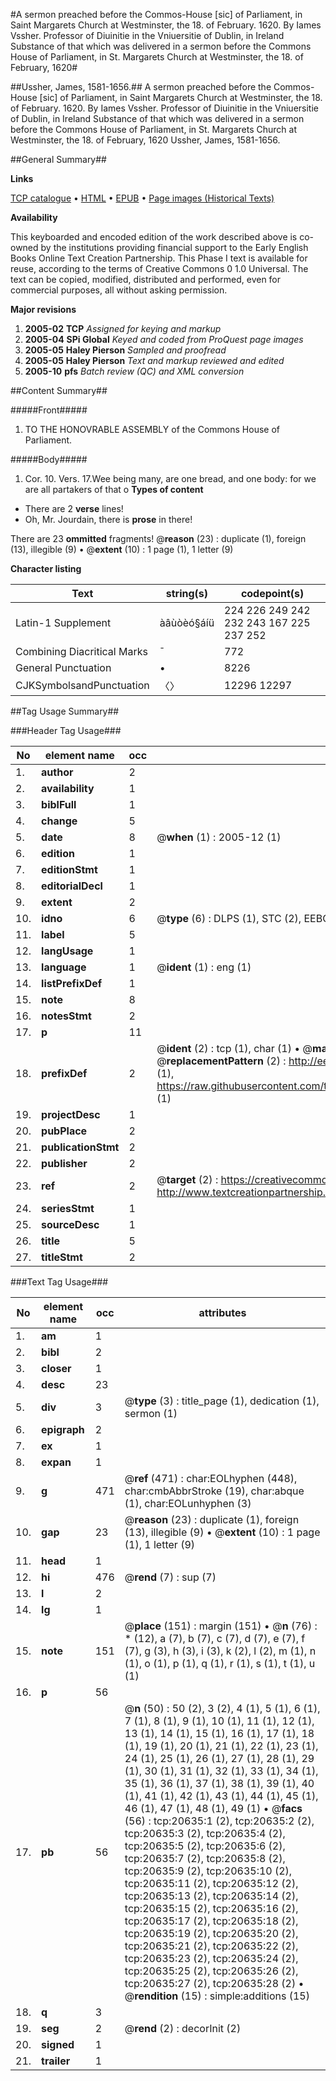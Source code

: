 #A sermon preached before the Commos-House [sic] of Parliament, in Saint Margarets Church at Westminster, the 18. of February. 1620. By Iames Vssher. Professor of Diuinitie in the Vniuersitie of Dublin, in Ireland Substance of that which was delivered in a sermon before the Commons House of Parliament, in St. Margarets Church at Westminster, the 18. of February, 1620#

##Ussher, James, 1581-1656.##
A sermon preached before the Commos-House [sic] of Parliament, in Saint Margarets Church at Westminster, the 18. of February. 1620. By Iames Vssher. Professor of Diuinitie in the Vniuersitie of Dublin, in Ireland
Substance of that which was delivered in a sermon before the Commons House of Parliament, in St. Margarets Church at Westminster, the 18. of February, 1620
Ussher, James, 1581-1656.

##General Summary##

**Links**

[TCP catalogue](http://www.ota.ox.ac.uk/tcp/)  • 
[HTML](http://tei.it.ox.ac.uk/tcp/Texts-HTML/free/A14/A14239.html)  • 
[EPUB](http://tei.it.ox.ac.uk/tcp/Texts-EPUB/free/A14/A14239.epub) • 
[Page images (Historical Texts)](https://data.historicaltexts.jisc.ac.uk/view?pubId=eebo-99855160e&pageId=eebo-99855160e-20635-1)

**Availability**

This keyboarded and encoded edition of the
	       work described above is co-owned by the institutions
	       providing financial support to the Early English Books
	       Online Text Creation Partnership. This Phase I text is
	       available for reuse, according to the terms of Creative
	       Commons 0 1.0 Universal. The text can be copied,
	       modified, distributed and performed, even for
	       commercial purposes, all without asking permission.

**Major revisions**

1. __2005-02__ __TCP__ *Assigned for keying and markup*
1. __2005-04__ __SPi Global__ *Keyed and coded from ProQuest page images*
1. __2005-05__ __Haley Pierson__ *Sampled and proofread*
1. __2005-05__ __Haley Pierson__ *Text and markup reviewed and edited*
1. __2005-10__ __pfs__ *Batch review (QC) and XML conversion*

##Content Summary##

#####Front#####

1. TO THE HONOVRABLE ASSEMBLY of the Commons House of Parliament.

#####Body#####
1. Cor. 10. Vers. 17.Wee being many, are one bread, and one body: for we are all partakers of that o
**Types of content**

  * There are 2 **verse** lines!
  * Oh, Mr. Jourdain, there is **prose** in there!

There are 23 **ommitted** fragments! 
 @__reason__ (23) : duplicate (1), foreign (13), illegible (9)  •  @__extent__ (10) : 1 page (1), 1 letter (9)

**Character listing**


|Text|string(s)|codepoint(s)|
|---|---|---|
|Latin-1 Supplement|àâùòèó§áíü|224 226 249 242 232 243 167 225 237 252|
|Combining             Diacritical Marks|̄|772|
|General Punctuation|•|8226|
|CJKSymbolsandPunctuation|〈〉|12296 12297|

##Tag Usage Summary##

###Header Tag Usage###

|No|element name|occ|attributes|
|---|---|---|---|
|1.|__author__|2||
|2.|__availability__|1||
|3.|__biblFull__|1||
|4.|__change__|5||
|5.|__date__|8| @__when__ (1) : 2005-12 (1)|
|6.|__edition__|1||
|7.|__editionStmt__|1||
|8.|__editorialDecl__|1||
|9.|__extent__|2||
|10.|__idno__|6| @__type__ (6) : DLPS (1), STC (2), EEBO-CITATION (1), PROQUEST (1), VID (1)|
|11.|__label__|5||
|12.|__langUsage__|1||
|13.|__language__|1| @__ident__ (1) : eng (1)|
|14.|__listPrefixDef__|1||
|15.|__note__|8||
|16.|__notesStmt__|2||
|17.|__p__|11||
|18.|__prefixDef__|2| @__ident__ (2) : tcp (1), char (1)  •  @__matchPattern__ (2) : ([0-9\-]+):([0-9IVX]+) (1), (.+) (1)  •  @__replacementPattern__ (2) : http://eebo.chadwyck.com/downloadtiff?vid=$1&page=$2 (1), https://raw.githubusercontent.com/textcreationpartnership/Texts/master/tcpchars.xml#$1 (1)|
|19.|__projectDesc__|1||
|20.|__pubPlace__|2||
|21.|__publicationStmt__|2||
|22.|__publisher__|2||
|23.|__ref__|2| @__target__ (2) : https://creativecommons.org/publicdomain/zero/1.0/ (1), http://www.textcreationpartnership.org/docs/. (1)|
|24.|__seriesStmt__|1||
|25.|__sourceDesc__|1||
|26.|__title__|5||
|27.|__titleStmt__|2||


###Text Tag Usage###

|No|element name|occ|attributes|
|---|---|---|---|
|1.|__am__|1||
|2.|__bibl__|2||
|3.|__closer__|1||
|4.|__desc__|23||
|5.|__div__|3| @__type__ (3) : title_page (1), dedication (1), sermon (1)|
|6.|__epigraph__|2||
|7.|__ex__|1||
|8.|__expan__|1||
|9.|__g__|471| @__ref__ (471) : char:EOLhyphen (448), char:cmbAbbrStroke (19), char:abque (1), char:EOLunhyphen (3)|
|10.|__gap__|23| @__reason__ (23) : duplicate (1), foreign (13), illegible (9)  •  @__extent__ (10) : 1 page (1), 1 letter (9)|
|11.|__head__|1||
|12.|__hi__|476| @__rend__ (7) : sup (7)|
|13.|__l__|2||
|14.|__lg__|1||
|15.|__note__|151| @__place__ (151) : margin (151)  •  @__n__ (76) : * (12), a (7), b (7), c (7), d (7), e (7), f (7), g (3), h (3), i (3), k (2), l (2), m (1), n (1), o (1), p (1), q (1), r (1), s (1), t (1), u (1)|
|16.|__p__|56||
|17.|__pb__|56| @__n__ (50) : 50 (2), 3 (2), 4 (1), 5 (1), 6 (1), 7 (1), 8 (1), 9 (1), 10 (1), 11 (1), 12 (1), 13 (1), 14 (1), 15 (1), 16 (1), 17 (1), 18 (1), 19 (1), 20 (1), 21 (1), 22 (1), 23 (1), 24 (1), 25 (1), 26 (1), 27 (1), 28 (1), 29 (1), 30 (1), 31 (1), 32 (1), 33 (1), 34 (1), 35 (1), 36 (1), 37 (1), 38 (1), 39 (1), 40 (1), 41 (1), 42 (1), 43 (1), 44 (1), 45 (1), 46 (1), 47 (1), 48 (1), 49 (1)  •  @__facs__ (56) : tcp:20635:1 (2), tcp:20635:2 (2), tcp:20635:3 (2), tcp:20635:4 (2), tcp:20635:5 (2), tcp:20635:6 (2), tcp:20635:7 (2), tcp:20635:8 (2), tcp:20635:9 (2), tcp:20635:10 (2), tcp:20635:11 (2), tcp:20635:12 (2), tcp:20635:13 (2), tcp:20635:14 (2), tcp:20635:15 (2), tcp:20635:16 (2), tcp:20635:17 (2), tcp:20635:18 (2), tcp:20635:19 (2), tcp:20635:20 (2), tcp:20635:21 (2), tcp:20635:22 (2), tcp:20635:23 (2), tcp:20635:24 (2), tcp:20635:25 (2), tcp:20635:26 (2), tcp:20635:27 (2), tcp:20635:28 (2)  •  @__rendition__ (15) : simple:additions (15)|
|18.|__q__|3||
|19.|__seg__|2| @__rend__ (2) : decorInit (2)|
|20.|__signed__|1||
|21.|__trailer__|1||
